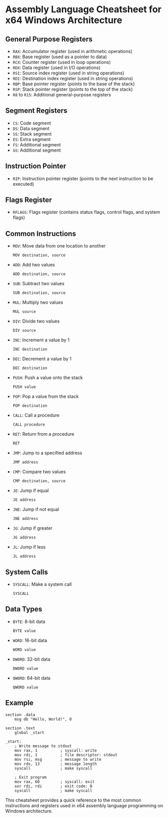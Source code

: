 # Assembly Language Cheatsheet for x64 Windows Architecture

## General Purpose Registers
- `RAX`: Accumulator register (used in arithmetic operations)
- `RBX`: Base register (used as a pointer to data)
- `RCX`: Counter register (used in loop operations)
- `RDX`: Data register (used in I/O operations)
- `RSI`: Source index register (used in string operations)
- `RDI`: Destination index register (used in string operations)
- `RBP`: Base pointer register (points to the base of the stack)
- `RSP`: Stack pointer register (points to the top of the stack)
- `R8` to `R15`: Additional general-purpose registers

## Segment Registers
- `CS`: Code segment
- `DS`: Data segment
- `SS`: Stack segment
- `ES`: Extra segment
- `FS`: Additional segment
- `GS`: Additional segment

## Instruction Pointer
- `RIP`: Instruction pointer register (points to the next instruction to be executed)

## Flags Register
- `RFLAGS`: Flags register (contains status flags, control flags, and system flags)

## Common Instructions
- `MOV`: Move data from one location to another
  ```assembly
  MOV destination, source
  ```
- `ADD`: Add two values
  ```assembly
  ADD destination, source
  ```
- `SUB`: Subtract two values
  ```assembly
  SUB destination, source
  ```
- `MUL`: Multiply two values
  ```assembly
  MUL source
  ```
- `DIV`: Divide two values
  ```assembly
  DIV source
  ```
- `INC`: Increment a value by 1
  ```assembly
  INC destination
  ```
- `DEC`: Decrement a value by 1
  ```assembly
  DEC destination
  ```
- `PUSH`: Push a value onto the stack
  ```assembly
  PUSH value
  ```
- `POP`: Pop a value from the stack
  ```assembly
  POP destination
  ```
- `CALL`: Call a procedure
  ```assembly
  CALL procedure
  ```
- `RET`: Return from a procedure
  ```assembly
  RET
  ```
- `JMP`: Jump to a specified address
  ```assembly
  JMP address
  ```
- `CMP`: Compare two values
  ```assembly
  CMP destination, source
  ```
- `JE`: Jump if equal
  ```assembly
  JE address
  ```
- `JNE`: Jump if not equal
  ```assembly
  JNE address
  ```
- `JG`: Jump if greater
  ```assembly
  JG address
  ```
- `JL`: Jump if less
  ```assembly
  JL address
  ```

## System Calls
- `SYSCALL`: Make a system call
  ```assembly
  SYSCALL
  ```

## Data Types
- `BYTE`: 8-bit data
  ```assembly
  BYTE value
  ```
- `WORD`: 16-bit data
  ```assembly
  WORD value
  ```
- `DWORD`: 32-bit data
  ```assembly
  DWORD value
  ```
- `QWORD`: 64-bit data
  ```assembly
  QWORD value
  ```

## Example
```assembly
section .data
    msg db "Hello, World!", 0

section .text
    global _start

_start:
    ; Write message to stdout
    mov rax, 1          ; syscall: write
    mov rdi, 1          ; file descriptor: stdout
    mov rsi, msg        ; message to write
    mov rdx, 13         ; message length
    syscall             ; make syscall

    ; Exit program
    mov rax, 60         ; syscall: exit
    xor rdi, rdi        ; exit code: 0
    syscall             ; make syscall
```

This cheatsheet provides a quick reference to the most common instructions and registers used in x64 assembly language programming on Windows architecture.